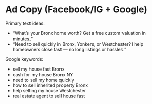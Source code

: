 # Ad Copy (Facebook/IG + Google)

Primary text ideas:
- “What’s your Bronx home worth? Get a free custom valuation in minutes.”
- “Need to sell quickly in Bronx, Yonkers, or Westchester? I help homeowners close fast — no long listings or hassles.”

Google keywords:
- sell my house fast Bronx
- cash for my house Bronx NY
- need to sell my home quickly
- how to sell inherited property Bronx
- help selling my house Westchester
- real estate agent to sell house fast
